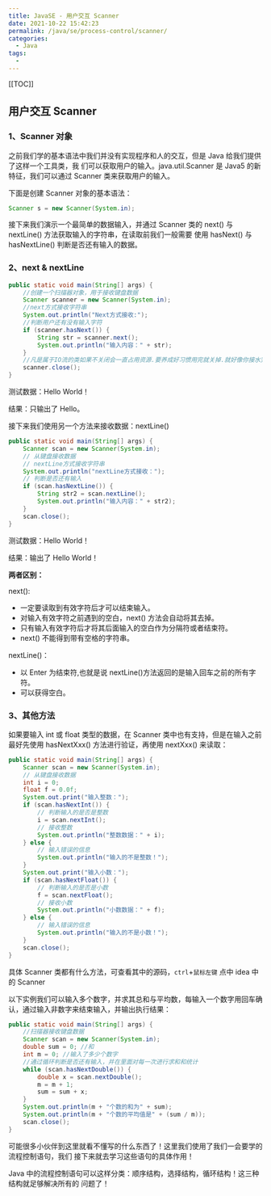 ```yaml
---
title: JavaSE - 用户交互 Scanner
date: 2021-10-22 15:42:23
permalink: /java/se/process-control/scanner/
categories:
  - Java
tags:
  -
---
```


[[TOC]]

## 用户交互 Scanner

### 1、Scanner 对象

之前我们学的基本语法中我们并没有实现程序和人的交互，但是 Java 给我们提供了这样一个工具类，我 们可以获取用户的输入。java.util.Scanner 是 Java5 的新特征，我们可以通过 Scanner 类来获取用户的输入。

下面是创建 Scanner 对象的基本语法：

```java
Scanner s = new Scanner(System.in);
```

接下来我们演示一个最简单的数据输入，并通过 Scanner 类的 next() 与 nextLine() 方法获取输入的字符串，在读取前我们一般需要 使用 hasNext() 与 hasNextLine() 判断是否还有输入的数据。

### 2、next & nextLine

```java
public static void main(String[] args) {
    //创建一个扫描器对象，用于接收键盘数据
    Scanner scanner = new Scanner(System.in);
    //next方式接收字符串
    System.out.println("Next方式接收:");
    //判断用户还有没有输入字符
    if (scanner.hasNext()) {
        String str = scanner.next();
        System.out.println("输入内容：" + str);
    }
    //凡是属于IO流的类如果不关闭会一直占用资源.要养成好习惯用完就关掉.就好像你接水完了要关水龙头一样.很多下载软件或者视频软件如果你不彻底关, 都会自己上传下载从而占用资源, 你就会觉得卡, 这一个道理.
    scanner.close();
}
```

测试数据：Hello World！

结果：只输出了 Hello。

接下来我们使用另一个方法来接收数据：nextLine()

```java
public static void main(String[] args) {
    Scanner scan = new Scanner(System.in);
    // 从键盘接收数据
    // nextLine方式接收字符串
    System.out.println("nextLine方式接收：");
    // 判断是否还有输入
    if (scan.hasNextLine()) {
        String str2 = scan.nextLine();
        System.out.println("输入内容：" + str2);
    }
    scan.close();
}
```

测试数据：Hello World！

结果：输出了 Hello World！

**两者区别：**

next():

- 一定要读取到有效字符后才可以结束输入。
- 对输入有效字符之前遇到的空白，next() 方法会自动将其去掉。
- 只有输入有效字符后才将其后面输入的空白作为分隔符或者结束符。
- next() 不能得到带有空格的字符串。

nextLine()：

- 以 Enter 为结束符,也就是说 nextLine()方法返回的是输入回车之前的所有字符。
- 可以获得空白。

### 3、其他方法

如果要输入 int 或 float 类型的数据，在 Scanner 类中也有支持，但是在输入之前最好先使用 hasNextXxx() 方法进行验证，再使用 nextXxx() 来读取：

```java
public static void main(String[] args) {
    Scanner scan = new Scanner(System.in);
    // 从键盘接收数据
    int i = 0;
    float f = 0.0f;
    System.out.print("输入整数：");
    if (scan.hasNextInt()) {
        // 判断输入的是否是整数
        i = scan.nextInt();
        // 接收整数
        System.out.println("整数数据：" + i);
    } else {
        // 输入错误的信息
        System.out.println("输入的不是整数！");
    }
    System.out.print("输入小数：");
    if (scan.hasNextFloat()) {
        // 判断输入的是否是小数
        f = scan.nextFloat();
        // 接收小数
        System.out.println("小数数据：" + f);
    } else {
        // 输入错误的信息
        System.out.println("输入的不是小数！");
    }
    scan.close();
}
```

具体 Scanner 类都有什么方法，可查看其中的源码，`ctrl`+`鼠标左键` 点中 idea 中的 Scanner

以下实例我们可以输入多个数字，并求其总和与平均数，每输入一个数字用回车确认，通过输入非数字来结束输入，并输出执行结果：

```java
public static void main(String[] args) {
    //扫描器接收键盘数据
    Scanner scan = new Scanner(System.in);
    double sum = 0; //和
    int m = 0; //输入了多少个数字
    //通过循环判断是否还有输入，并在里面对每一次进行求和和统计
    while (scan.hasNextDouble()) {
        double x = scan.nextDouble();
        m = m + 1;
        sum = sum + x;
    }
    System.out.println(m + "个数的和为" + sum);
    System.out.println(m + "个数的平均值是" + (sum / m));
    scan.close();
}
```

可能很多小伙伴到这里就看不懂写的什么东西了！这里我们使用了我们一会要学的流程控制语句，我们 接下来就去学习这些语句的具体作用！

Java 中的流程控制语句可以这样分类：顺序结构，选择结构，循环结构！这三种结构就足够解决所有的 问题了！
